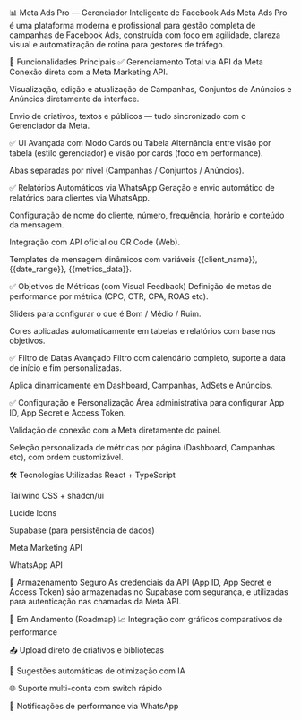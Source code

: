 📊 Meta Ads Pro — Gerenciador Inteligente de Facebook Ads
Meta Ads Pro é uma plataforma moderna e profissional para gestão completa de campanhas de Facebook Ads, construída com foco em agilidade, clareza visual e automatização de rotina para gestores de tráfego.

🚀 Funcionalidades Principais
✅ Gerenciamento Total via API da Meta
Conexão direta com a Meta Marketing API.

Visualização, edição e atualização de Campanhas, Conjuntos de Anúncios e Anúncios diretamente da interface.

Envio de criativos, textos e públicos — tudo sincronizado com o Gerenciador da Meta.

✅ UI Avançada com Modo Cards ou Tabela
Alternância entre visão por tabela (estilo gerenciador) e visão por cards (foco em performance).

Abas separadas por nível (Campanhas / Conjuntos / Anúncios).

✅ Relatórios Automáticos via WhatsApp
Geração e envio automático de relatórios para clientes via WhatsApp.

Configuração de nome do cliente, número, frequência, horário e conteúdo da mensagem.

Integração com API oficial ou QR Code (Web).

Templates de mensagem dinâmicos com variáveis {{client_name}}, {{date_range}}, {{metrics_data}}.

✅ Objetivos de Métricas (com Visual Feedback)
Definição de metas de performance por métrica (CPC, CTR, CPA, ROAS etc).

Sliders para configurar o que é Bom / Médio / Ruim.

Cores aplicadas automaticamente em tabelas e relatórios com base nos objetivos.

✅ Filtro de Datas Avançado
Filtro com calendário completo, suporte a data de início e fim personalizadas.

Aplica dinamicamente em Dashboard, Campanhas, AdSets e Anúncios.

✅ Configuração e Personalização
Área administrativa para configurar App ID, App Secret e Access Token.

Validação de conexão com a Meta diretamente do painel.

Seleção personalizada de métricas por página (Dashboard, Campanhas etc), com ordem customizável.

🛠️ Tecnologias Utilizadas
React + TypeScript

Tailwind CSS + shadcn/ui

Lucide Icons

Supabase (para persistência de dados)

Meta Marketing API

WhatsApp API

🔐 Armazenamento Seguro
As credenciais da API (App ID, App Secret e Access Token) são armazenadas no Supabase com segurança, e utilizadas para autenticação nas chamadas da Meta API.

🧪 Em Andamento (Roadmap)
📈 Integração com gráficos comparativos de performance

📤 Upload direto de criativos e bibliotecas

🧠 Sugestões automáticas de otimização com IA

🌐 Suporte multi-conta com switch rápido

🔔 Notificações de performance via WhatsApp

